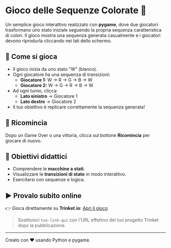 # Gioco delle Sequenze Colorate 🎨

Un semplice gioco interattivo realizzato con **pygame**, dove due giocatori trasformano uno stato iniziale seguendo la propria sequenza caratteristica di colori. Il gioco mostra una sequenza generata casualmente e i giocatori devono riprodurla cliccando nei lati dello schermo.

## 👾 Come si gioca

- Il gioco inizia da uno stato "W" (bianco).
- Ogni giocatore ha una sequenza di transizioni:
  - **Giocatore 1:** W → R → G → B → W
  - **Giocatore 2:** W → G → R → B → W
- Ad ogni turno, clicca:
  - **Lato sinistro** → Giocatore 1
  - **Lato destro** → Giocatore 2
- Il tuo obiettivo è replicare correttamente la sequenza generata!

## 🔁 Ricomincia
Dopo un Game Over o una vittoria, clicca sul bottone **Ricomincia** per giocare di nuovo.

## 🎯 Obiettivi didattici
- Comprendere le **macchine a stati**.
- Visualizzare le **transizioni di stato** in modo interattivo.
- Esercitarsi con sequenze e logica.

## ▶ Provalo subito online
👉 Gioca direttamente su **Trinket.io**: [Apri il gioco](https://trinket.io/pygame/459005928610)

> Sostituisci `tuo-link-qui` con l'URL effettivo del tuo progetto Trinket dopo la pubblicazione.

---

Creato con ❤️ usando Python e pygame.
